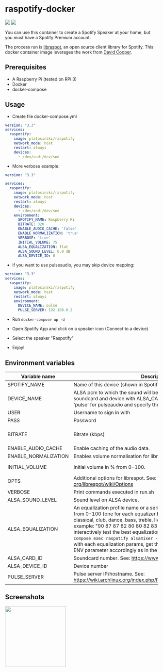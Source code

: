 # raspotify-docker
[![](https://img.shields.io/docker/pulls/platosinski/raspotify>)](https://hub.docker.com/r/platosinski/raspotify)
[![](https://img.shields.io/docker/automated/platosinski/raspotify)](https://hub.docker.com/r/platosinski/raspotify)

You can use this container to create a Spotify Speaker at your home, but you must have a Spotify Premium account.

The process run is [librespot](https://github.com/plietar/librespot), an open source client library for Spotify.
This docker container image leverages the work from [David Cooper](https://dtcooper.github.io/raspotify).

## Prerequisites

* A Raspberry Pi (tested on RPi 3)
* Docker
* docker-compose

## Usage

* Create file docker-compose.yml

```yml
version: "3.3"
services:
  raspotify:
    image: platosinski/raspotify
    network_mode: host
    restart: always
    devices:
      - /dev/snd:/dev/snd
```

* More verbose example:
```yml
version: "3.3"

services:
  raspotify:
    image: platosinski/raspotify
    network_mode: host
    restart: always
    devices:
      - /dev/snd:/dev/snd
    environment:
      SPOTIFY_NAME: Raspberry Pi
      BITRATE: 320
      ENABLE_AUDIO_CACHE: 'false'
      ENABLE_NORMALIZATION: 'true'
      VERBOSE: 'true'
      INITIAL_VOLUME: 75
      ALSA_EQUALIZATION: flat
      ALSA_SOUND_LEVEL: 0.0 dB
      ALSA_DEVICE_ID: 0
```

* If you want to use pulseaudio, you may skip device mapping:
```yml
version: "3.3"
services:
  raspotify:
    image: platosinski/raspotify
    network_mode: host
    restart: always
    environment:
      DEVICE_NAME: pulse
      PULSE_SERVER: 192.168.0.2 
```

* Run ```docker-compose up -d```

* Open Spotify App and click on a speaker icon (Connect to a device)

* Select the speaker "Raspotify"

* Enjoy!


## Environment variables

| Variable name | Description | Default |
| --- | --- | --- |
| SPOTIFY_NAME | Name of this device (shown in Spotify client) | Raspotify |
| DEVICE_NAME | ALSA pcm to which the sound will be output. You can change ALSA soundcard and device with ALSA_CARD_ID and ALSA_DEVICE_ID. Use 'pulse' for pulseaudio and specify the server in PULSE_SERVER. | default |
| USER | Username to sign in with | |
| PASS | Password | |
| BITRATE | Bitrate (kbps) | 160 (from librespot) |
| ENABLE_AUDIO_CACHE | Enable caching of the audio data. | 'false' |
| ENABLE_NORMALIZATION | Enables volume normalisation for librespot | 'true' |
| INITIAL_VOLUME | Initial volume in % from 0-100. | 50 (from librespot) |
| OPTS | Additional options for librespot. See: https://github.com/librespot-org/librespot/wiki/Options | |
| VERBOSE | Print commands executed in run.sh | 'false' |
| ALSA_SOUND_LEVEL | Sound level on ALSA device. | 0.0 dB |
| ALSA_EQUALIZATION | An equalization profile name or a series of 10 space separated values from 0-100 (one for each equalizer bin). Available profile names: flat, classical, club, dance, bass, treble, live, party, pop, rock, techno. Bins example: "90 87 87 82 80 80 82 83 91 95". If you wish to interactively test the best equalization parameters, execute ```docker-compose exec raspotify alsamixer -D equal```. On the next screen play with each equalization params, get the desired bin values and set this ENV parameter accordingly as in the example above. | | 
| ALSA_CARD_ID | Soundcard number. See: https://www.alsa-project.org/wiki/Asoundrc | 0 | 
| ALSA_DEVICE_ID | Device number | 0 |
| PULSE_SERVER | Pulse server IP/hostname. See: https://wiki.archlinux.org/index.php/PulseAudio#Environment_variables | |

## Screenshots

<img src="screenshot.png" width="200" />
